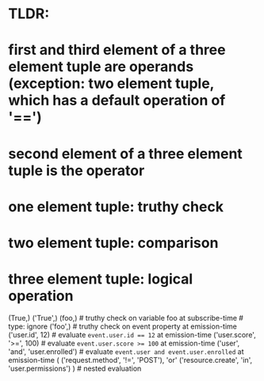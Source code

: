 # TLDR:
# first and third element of a three element tuple are operands (exception: two element tuple, which has a default operation of '==')
# second element of a three element tuple is the operator
# one element tuple: truthy check
# two element tuple: comparison
# three element tuple: logical operation

(True,)
('True',)
(foo,) # truthy check on variable foo at subscribe-time # type: ignore
('foo',) # truthy check on event property at emission-time
('user.id', 12) # evaluate `event.user.id == 12` at emission-time
('user.score', '>=', 100) # evaluate `event.user.score >= 100` at emission-time
('user', 'and', 'user.enrolled') # evaluate `event.user and event.user.enrolled` at emission-time
( ('request.method', '!=', 'POST'), 'or' ('resource.create', 'in', 'user.permissions') ) # nested evaluation
